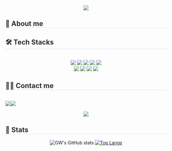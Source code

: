 <div align= "center">
    <img src="https://capsule-render.vercel.app/api?type=waving&color=0:86fdba,100:00ddfa&height=120&text=GW's%20GitWub&animation=twinkling&fontColor=6296c6&fontSize=60" />
    </div>
    <div style="text-align: left;"> 
    <h2 style="border-bottom: 1px solid #d8dee4; color: #282d33;"> 🐶 About me </h2>  
    <div style="font-weight: 700; font-size: 15px; text-align: left; color: #282d33;"> </div> 
    </div>
    <div style="text-align: left;">
    <h2 style="border-bottom: 1px solid #d8dee4; color: #282d33;"> 🛠️ Tech Stacks </h2> <br> 
    <div  align= "center">   <img src="https://img.shields.io/badge/Github-181717?style=for-the-badge&logo=Github&logoColor=white">
            <img src="https://img.shields.io/badge/C++-00599C?style=for-the-badge&logo=C%2B%2B&logoColor=white">
          <img src="https://img.shields.io/badge/Flutter-02569B?style=for-the-badge&logo=Flutter&logoColor=white">
          <img src="https://img.shields.io/badge/Django-092E20?style=for-the-badge&logo=Django&logoColor=white">
          <img src="https://img.shields.io/badge/Flask-000000?style=for-the-badge&logo=Flask&logoColor=white">
          <br/><img src="https://img.shields.io/badge/Javascript-F7DF1E?style=for-the-badge&logo=Javascript&logoColor=white">
          <img src="https://img.shields.io/badge/React-61DAFB?style=for-the-badge&logo=React&logoColor=white">
          <img src="https://img.shields.io/badge/Node.js-339933?style=for-the-badge&logo=Node.js&logoColor=white">
            <img src="https://img.shields.io/badge/Nest.js-E0234E?style=for-the-badge&logo=Nestjs&logoColor=white">
          </div>
    </div>
    <div style="text-align: left;">
    <h2 style="border-bottom: 1px solid #d8dee4; color: #282d33;"> 🧑‍💻 Contact me </h2> <br> 
    <div align= "center"><div style="display:flex; flex-direction:row;">
    <a href="https://www.instagram.com/ssgwoo5/">
        <img src="https://img.shields.io/badge/Instagram-E4405F?style=for-the-badge&logo=Instagram&logoColor=white"> 
    </a>
    <a href="mailto:tonyw2@khu.ac.com">
        <img src="https://img.shields.io/badge/Gmail-EA4335?style=for-the-badge&logo=Gmail&logoColor=white"> 
    </a>
    </div><br>
    <div align= "center"> <a href="https://hits.seeyoufarm.com"> <img src="https://hits.seeyoufarm.com/api/count/incr/badge.svg?url=https%3A%2F%2Fgithub.com%2Fgitwub5%2F&count_bg=%23000000&title_bg=%23000000&icon=github.svg&icon_color=%23FFFFFF&title=GitHub&edge_flat=false"/></a>
       </div> 
    </div>        
    <div style="text-align: left;"> 
    <h2 style="border-bottom: 1px solid #d8dee4; color: #282d33;"> 🏅 Stats </h2> <div align= "center"> 
       
![GW's GitHub stats](https://github-readme-stats.vercel.app/api?username=gitwub5&show_icons=true&theme=vue)
[![Top Langs](https://github-readme-stats.vercel.app/api/top-langs/?username=gitwub5&layout=compact&hide=objective-c,jupyter%20notebook,cmake,makefile)](https://github.com/gitwub5/github-readme-stats)
      
 <!--
<img src="https://github-readme-stats.vercel.app/api/top-langs/?username=gitwub5&layout=compact&bg_color=60,8dd581,779bee&title_color=ffffff&text_color=ffffff"
           /> 
        -->
</div> 
    </div>
